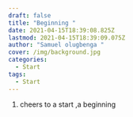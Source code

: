 ```yaml
---
draft: false
title: "Beginning "
date: 2021-04-15T18:39:08.825Z
lastmod: 2021-04-15T18:39:09.075Z
author: "Samuel olugbenga "
cover: /img/background.jpg
categories:
  - Start
tags:
  - Start
---
```

1. cheers to a start ,a beginning